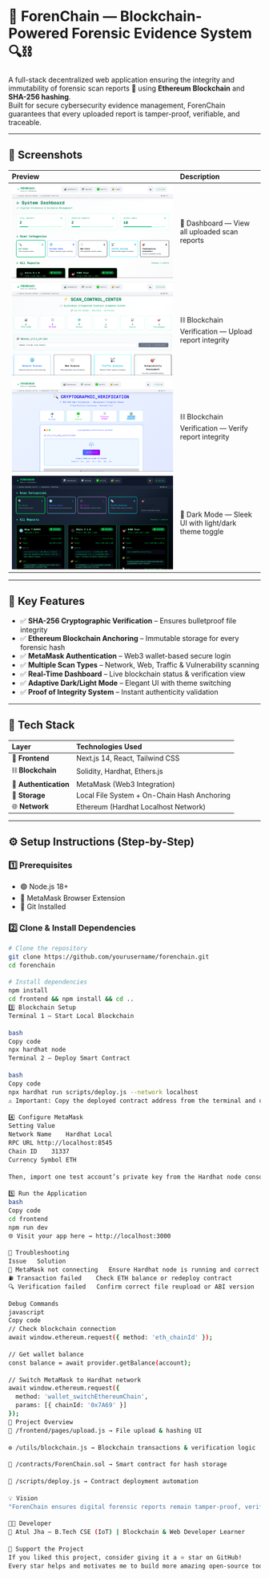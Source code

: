 # 🧠 ForenChain — Blockchain-Powered Forensic Evidence System 🔍⛓️

A full-stack decentralized web application ensuring the integrity and immutability of forensic scan reports 🧾 using **Ethereum Blockchain** and **SHA-256 hashing**.  
Built for secure cybersecurity evidence management, ForenChain guarantees that every uploaded report is tamper-proof, verifiable, and traceable.

---

## 📸 Screenshots

| Preview | Description |
|:--|:--|
| ![ss1](pic/ss1.png) | 🧾 Dashboard — View all uploaded scan reports |
| ![ss2](pic/ss2.png) | ⛓️ Blockchain Verification — Upload report integrity |
| ![ss3](pic/ss3.png) | ⛓️ Blockchain Verification — Verify report integrity |
| ![ss4](pic/ss4.png) | 🌙 Dark Mode — Sleek UI with light/dark theme toggle |

---

## 🚀 Key Features

- ✅ **SHA-256 Cryptographic Verification** – Ensures bulletproof file integrity  
- ✅ **Ethereum Blockchain Anchoring** – Immutable storage for every forensic hash  
- ✅ **MetaMask Authentication** – Web3 wallet-based secure login  
- ✅ **Multiple Scan Types** – Network, Web, Traffic & Vulnerability scanning  
- ✅ **Real-Time Dashboard** – Live blockchain status & verification view  
- ✅ **Adaptive Dark/Light Mode** – Elegant UI with theme switching  
- ✅ **Proof of Integrity System** – Instant authenticity validation  

---

## 🧩 Tech Stack

| Layer | Technologies Used |
|:--|:--|
| 🎨 **Frontend** | Next.js 14, React, Tailwind CSS |
| ⛓️ **Blockchain** | Solidity, Hardhat, Ethers.js |
| 🦊 **Authentication** | MetaMask (Web3 Integration) |
| 💾 **Storage** | Local File System + On-Chain Hash Anchoring |
| 🌐 **Network** | Ethereum (Hardhat Localhost Network) |

---

## ⚙️ Setup Instructions (Step-by-Step)

### 1️⃣ Prerequisites

- 🟢 Node.js 18+  
- 🦊 MetaMask Browser Extension  
- 🧱 Git Installed  

### 2️⃣ Clone & Install Dependencies

```bash
# Clone the repository
git clone https://github.com/yourusername/forenchain.git
cd forenchain

# Install dependencies
npm install
cd frontend && npm install && cd ..
3️⃣ Blockchain Setup
Terminal 1 — Start Local Blockchain

bash
Copy code
npx hardhat node
Terminal 2 — Deploy Smart Contract

bash
Copy code
npx hardhat run scripts/deploy.js --network localhost
⚠️ Important: Copy the deployed contract address from the terminal and update it in your frontend configuration file.

4️⃣ Configure MetaMask
Setting	Value
Network Name	Hardhat Local
RPC URL	http://localhost:8545
Chain ID	31337
Currency Symbol	ETH

Then, import one test account’s private key from the Hardhat node console (Account #0 recommended).

5️⃣ Run the Application
bash
Copy code
cd frontend
npm run dev
🌐 Visit your app here → http://localhost:3000

🧰 Troubleshooting
Issue	Solution
🔌 MetaMask not connecting	Ensure Hardhat node is running and correct network selected
⛽ Transaction failed	Check ETH balance or redeploy contract
🔍 Verification failed	Confirm correct file reupload or ABI version

Debug Commands
javascript
Copy code
// Check blockchain connection
await window.ethereum.request({ method: 'eth_chainId' });

// Get wallet balance
const balance = await provider.getBalance(account);

// Switch MetaMask to Hardhat network
await window.ethereum.request({
  method: 'wallet_switchEthereumChain',
  params: [{ chainId: '0x7A69' }]
});
🧾 Project Overview
🧩 /frontend/pages/upload.js → File upload & hashing UI

⚙️ /utils/blockchain.js → Blockchain transactions & verification logic

💽 /contracts/ForenChain.sol → Smart contract for hash storage

🚀 /scripts/deploy.js → Contract deployment automation

💡 Vision
"ForenChain ensures digital forensic reports remain tamper-proof, verifiable, and decentralized — bringing blockchain-level trust to cybersecurity." 🔐

👨‍💻 Developer
👤 Atul Jha — B.Tech CSE (IoT) | Blockchain & Web Developer Learner

🌟 Support the Project
If you liked this project, consider giving it a ⭐ star on GitHub!
Every star helps and motivates me to build more amazing open-source tools 💪✨
